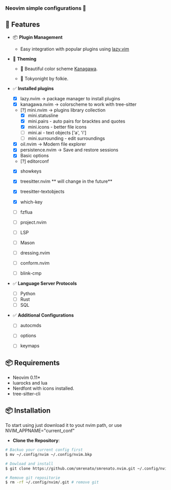 ### Neovim simple configurations 🌟


## 🚀 Features

- 📦 **Plugin Management**
   - Easy integration with popular plugins using [lazy.vim](https://github.com/folke/lazy.nvim)

- 🌃 **Theming** 
   - 🌈 Beautiful color scheme [Kanagawa](https://github.com/rebelot/kanagawa.nvim). 

   - 🌃 Tokyonight by folkie. 

- ✅ **Installed plugins**

   - [X] lazy.nvim -> package manager to install plugins
   - [X] kanagawa.nvim -> colorscheme to work with tree-sitter
   - [?] mini.nvim -> plugins library collection
      - [X] mini.statusline 
      - [X] mini.pairs - auto pairs for bracktes and quotes
      - [X] mini.icons - better file icons
      - [ ] mini.ai - text objects ['a', 'i']
      - [ ] mini.surrounding - edit surroundings
   - [X] oil.nvim -> Modern file explorer
   - [X] persistence.nvim  -> Save and restore sessions
   - [X] Basic options
   - [?] editorconf
   - [X] showkeys
   - [X] treesitter.nvim ** will change in the future** 
   - [X] treesitter-textobjects
   - [X] which-key
   - [ ] fzflua
   - [ ] project.nvim
   - [ ] LSP
   - [ ] Mason
   - [ ] dressing.nvim
   - [ ] conform.nvim
   - [ ] blink-cmp


- ✅ **Language Server Protocols**
   - [ ] Python
   - [ ] Rust
   - [ ] SQL

- ✅ **Additional Configurations**
  - [ ] autocmds
  - [ ] options
  - [ ] keymaps


## 📦 Requirements 
- Neovim 0.11*
- luarocks and lua
- Nerdfont with icons installed.
- tree-sitter-cli

## 📦 Installation

To start using just download it to yout nvim path, or use NVIM_APPNAME="current_conf"

- **Clone the Repository**:

```bash
# Backuo your current config first
$ mv ~/.config/nvim ~/.config/nvim.bkp

# Dowload and install
$ git clone https://github.com/smrenato/smrenato.nvim.git ~/.config/nvim # clone the repo

# Remove git repositorie
$ rm -rf ~/.config/nvim/.git # remove git 

```
